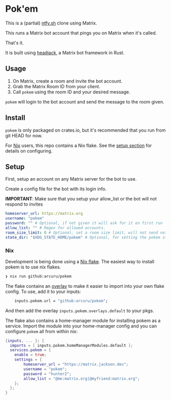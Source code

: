 # Pok'em

This is a (partial) [ntfy.sh](https://ntfy.sh) clone using Matrix.

This runs a Matrix bot account that pings you on Matrix when it's called.

That's it.

It is built using [headjack](https://github.com/arcuru/headjack), a Matrix bot framework in Rust.

## Usage

1. On Matrix, create a room and invite the bot account.
2. Grab the Matrix Room ID from your client.
3. Call `pokem` using the room ID and your desired message.

`pokem` will login to the bot account and send the message to the room given.

## Install

`pokem` is only packaged on crates.io, but it's recommended that you run from git HEAD for now.

For [Nix](https://nixos.org/) users, this repo contains a Nix flake. See the [setup section](#nix) for details on configuring.

## Setup

First, setup an account on any Matrix server for the bot to use.

Create a config file for the bot with its login info.

**IMPORTANT**: Make sure that you setup your allow_list or the bot will not respond to invites

```yaml
homeserver_url: https://matrix.org
username: "pokem"
password: "" # Optional, if not given it will ask for it on first run
allow_list: "" # Regex for allowed accounts.
room_size_limit: 0 # Optional, set a room size limit, will not send notifications to rooms larger than this
state_dir: "$XDG_STATE_HOME/pokem" # Optional, for setting the pokem state directory
```

### Nix

Development is being done using a [Nix flake](https://nixos.wiki/wiki/Flakes).
The easiest way to install pokem is to use nix flakes.

```bash
❯ nix run github:arcuru/pokem
```

The flake contains an [overlay](https://nixos.wiki/wiki/Overlays) to make it easier to import into your own flake config.
To use, add it to your inputs:

```nix
    inputs.pokem.url = "github:arcuru/pokem";
```

And then add the overlay `inputs.pokem.overlays.default` to your pkgs.

The flake also contains a home-manager module for installing pokem as a service.
Import the module into your home-manager config and you can configure `pokem` all from within nix:

```nix
{inputs, ... }: {
  imports = [ inputs.pokem.homeManagerModules.default ];
  services.pokem = {
    enable = true;
    settings = {
        homeserver_url = "https://matrix.jackson.dev";
        username = "pokem";
        password = "hunter2";
        allow_list = "@me:matrix.org|@myfriend:matrix.org";
    };
  };
}
```
